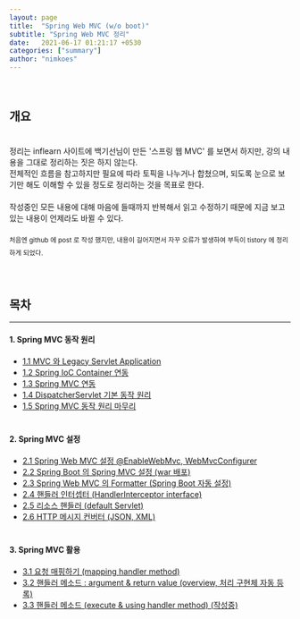 ```yaml
---
layout: page
title:  "Spring Web MVC (w/o boot)"
subtitle: "Spring Web MVC 정리"
date:   2021-06-17 01:21:17 +0530
categories: ["summary"]
author: "nimkoes"
---
```

  
　  
## **개요**  

　  
정리는 inflearn 사이트에 백기선님이 만든 '스프링 웹 MVC' 를 보면서 하지만, 강의 내용을 그대로 정리하는 짓은 하지 않는다.  
전체적인 흐름을 참고하지만 필요에 따라 토픽을 나누거나 합쳤으며, 되도록 눈으로 보기만 해도 이해할 수 있을 정도로 정리하는 것을 목표로 한다.  
　  
작성중인 모든 내용에 대해 마음에 들때까지 반복해서 읽고 수정하기 때문에 지금 보고있는 내용이 언제라도 바뀔 수 있다.  
　  
<sub>처음엔 github 에 post 로 작성 했지만, 내용이 길어지면서 자꾸 오류가 발생하여 부득이 tistory 에 정리하게 되었다.</sub>
　  
　  
　  
## **목차** 

---

#### 1. Spring MVC 동작 원리  
  - [1.1 MVC 와 Legacy Servlet Application][link_spring_web_mvc_001]  
  - [1.2 Spring IoC Container 연동][link_spring_web_mvc_002]  
  - [1.3 Spring MVC 연동][link_spring_web_mvc_003]  
  - [1.4 DispatcherServlet 기본 동작 원리][link_spring_web_mvc_004]  
  - [1.5 Spring MVC 동작 원리 마무리][link_spring_web_mvc_005]  
　  
  
#### 2. Spring MVC 설정  
  - [2.1 Spring Web MVC 설정 @EnableWebMvc, WebMvcConfigurer][link_spring_web_mvc_006]  
  - [2.2 Spring Boot 의 Spring MVC 설정 (war 배포)][link_spring_web_mvc_007]  
  - [2.3 Spring Web MVC 의 Formatter (Spring Boot 자동 설정)][link_spring_web_mvc_008]  
  - [2.4 핸들러 인터셉터 (HandlerInterceptor interface)][link_spring_web_mvc_009]  
  - [2.5 리소스 핸들러 (default Servlet)][link_spring_web_mvc_010]  
  - [2.6 HTTP 메시지 컨버터 (JSON, XML)][link_spring_web_mvc_011]  
　  
  
#### 3. Spring MVC 활용  
  - [3.1 요청 매핑하기 (mapping handler method)][link_spring_web_mvc_012]  
  - [3.2 핸들러 메소드 : argument & return value (overview, 처리 구현체 자동 등록)][link_spring_web_mvc_013]  
  - [3.3 핸들러 메소드 (execute & using handler method) (작성중)][link_spring_web_mvc_014]
　  
  

[link_spring_web_mvc_001]:https://xxxelppa.tistory.com/321
[link_spring_web_mvc_002]:https://xxxelppa.tistory.com/322
[link_spring_web_mvc_003]:https://xxxelppa.tistory.com/323
[link_spring_web_mvc_004]:https://xxxelppa.tistory.com/324
[link_spring_web_mvc_005]:https://xxxelppa.tistory.com/325

[link_spring_web_mvc_006]:https://xxxelppa.tistory.com/326
[link_spring_web_mvc_007]:https://xxxelppa.tistory.com/327
[link_spring_web_mvc_008]:https://xxxelppa.tistory.com/328
[link_spring_web_mvc_009]:https://xxxelppa.tistory.com/329
[link_spring_web_mvc_010]:https://xxxelppa.tistory.com/330
[link_spring_web_mvc_011]:https://xxxelppa.tistory.com/331

[link_spring_web_mvc_012]:https://xxxelppa.tistory.com/332
[link_spring_web_mvc_013]:https://xxxelppa.tistory.com/333
[link_spring_web_mvc_014]:https://xxxelppa.tistory.com/334
